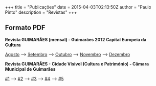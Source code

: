 +++
title = "Publicações"
date = 2015-04-03T02:13:50Z
author = "Paulo Pinto"
description = "Revistas"
+++

## Formato PDF

**Revista GUIMARÃES (mensal) - Guimarães 2012 Capital Europeia da Cultura**

[Agosto](http://paulo-pinto.com/downloads/8CEC2012_WEB.pdf) --> [Setembro](http://paulo-pinto.com/downloads/9CEC2012_WEB.PDF) --> [Outubro](http://paulo-pinto.com/downloads/10CEC2012_WEB.PDF) --> [Novembro](http://paulo-pinto.com/downloads/11CEC2012_WEB.pdf) --> [Dezembro](http://paulo-pinto.com/downloads/12CEC2012_WEB.pdf)
<br>

**Revista GUIMARÃES - Cidade Vísivel (Cultura e Património) - Câmara Municipal de Guimarães**

[#1](http://paulo-pinto.com/downloads/1GUIMARAES_WEB.pdf) --> [#2](http://paulo-pinto.com/downloads/2GUIMARAES_WEB.pdf) --> [#3](http://paulo-pinto.com/downloads/3GUIMARAES_WEB.pdf) --> [#4](http://paulo-pinto.com/downloads/4GUIMARAES_WEB.pdf) --> [#5](http://paulo-pinto.com/downloads/5GUIMARAES_WEB.pdf)